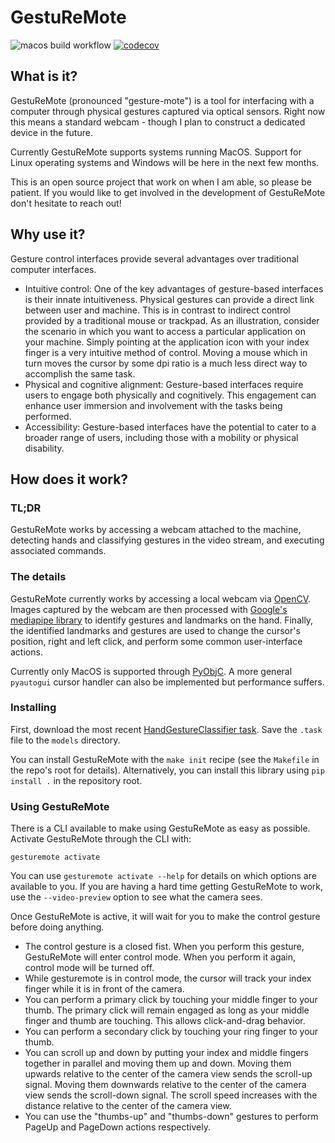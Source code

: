 

# GestuReMote

![macos build workflow](https://github.com/samvoisin/gesture-control/actions/workflows/build-macos.yaml/badge.svg?event=push)
[![codecov](https://codecov.io/gh/samvoisin/gesture-control/graph/badge.svg?token=K16WHE65U4)](https://codecov.io/gh/samvoisin/gesture-control)

## What is it?

GestuReMote (pronounced "gesture-mote") is a tool for interfacing with a computer through physical gestures captured via optical sensors. Right now this means a standard webcam - though I plan to construct a dedicated device in the future.

Currently GestuReMote supports systems running MacOS. Support for Linux operating systems and Windows will be here in the next few months.

This is an open source project that work on when I am able, so please be patient. If you would like to get involved in the development of GestuReMote don't hesitate to reach out!

## Why use it?

Gesture control interfaces provide several advantages over traditional computer interfaces.

* Intuitive control: One of the key advantages of gesture-based interfaces is their innate intuitiveness. Physical gestures can provide a direct link between user and machine. This is in contrast to indirect control provided by a traditional mouse or trackpad. As an illustration, consider the scenario in which you want to access a particular application on your machine. Simply pointing at the application icon with your index finger is a very intuitive method of control. Moving a mouse which in turn moves the cursor by some dpi ratio is a much less direct way to accomplish the same task.
* Physical and cognitive alignment: Gesture-based interfaces require users to engage both physically and cognitively. This engagement can enhance user immersion and involvement with the tasks being performed.
* Accessibility: Gesture-based interfaces have the potential to cater to a broader range of users, including those with a mobility or physical disability.

## How does it work?

### TL;DR

GestuReMote works by accessing a webcam attached to the machine, detecting hands and classifying gestures in the video stream, and executing associated commands.

### The details

GestuReMote currently works by accessing a local webcam via [OpenCV](https://opencv.org/). Images captured by the webcam are then processed with [Google's mediapipe library](https://developers.google.com/mediapipe/solutions/vision/gesture_recognizer) to identify gestures and landmarks on the hand. Finally, the identified landmarks and gestures are used to change the cursor's position, right and left click, and perform some common user-interface actions.

Currently only MacOS is supported through [PyObjC](https://pyobjc.readthedocs.io/en/latest/). A more general `pyautogui` cursor handler can also be implemented but performance suffers.

### Installing

First, download the most recent [HandGestureClassifier task](https://developers.google.com/mediapipe/solutions/vision/gesture_recognizer#models). Save the `.task` file to the `models` directory.

You can install GestuReMote with the `make init` recipe (see the `Makefile` in the repo's root for details). Alternatively, you can install this library using `pip install .` in the repository root.

### Using GestuReMote

There is a CLI available to make using GestuReMote as easy as possible. Activate GestuReMote through the CLI with:

```
gesturemote activate
```

You can use `gesturemote activate --help` for details on which options are available to you. If you are having a hard time getting GestuReMote to work, use the `--video-preview` option to see what the camera sees.

Once GestuReMote is active, it will wait for you to make the control gesture before doing anything.

* The control gesture is a closed fist. When you perform this gesture, GestuReMote will enter control mode. When you perform it again, control mode will be turned off.
* While gesturemote is in control mode, the cursor will track your index finger while it is in front of the camera.
* You can perform a primary click by touching your middle finger to your thumb. The primary click will remain engaged as long as your middle finger and thumb are touching. This allows click-and-drag behavior.
* You can perform a secondary click by touching your ring finger to your thumb.
* You can scroll up and down by putting your index and middle fingers together in parallel and moving them up and down. Moving them upwards relative to the center of the camera view sends the scroll-up signal. Moving them downwards relative to the center of the camera view sends the scroll-down signal. The scroll speed increases with the distance relative to the center of the camera view.
* You can use the "thumbs-up" and "thumbs-down" gestures to perform PageUp and PageDown actions respectively.
